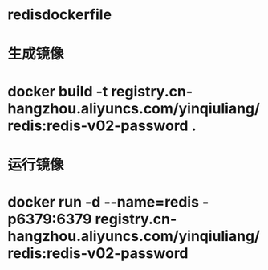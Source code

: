 # redisdockerfile
# 生成镜像
# docker build -t registry.cn-hangzhou.aliyuncs.com/yinqiuliang/redis:redis-v02-password .
# 运行镜像
# docker run -d --name=redis -p6379:6379 registry.cn-hangzhou.aliyuncs.com/yinqiuliang/redis:redis-v02-password
